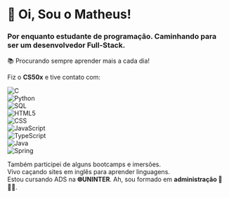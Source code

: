 # 👋 Oi, Sou o Matheus!
### Por enquanto estudante de programação. Caminhando para ser um desenvolvedor Full-Stack.  
📚 Procurando sempre aprender mais a cada dia!

Fiz o **CS50x** e tive contato com:

![C](https://img.shields.io/badge/c-%2300599C.svg?style=for-the-badge&logo=c&logoColor=white)\
![Python](https://img.shields.io/badge/python-3670A0?style=for-the-badge&logo=python&logoColor=ffdd54)\
![SQL](https://img.shields.io/badge/sql-%2307405e.svg?style=for-the-badge&logo=sqlite&logoColor=white)\
![HTML5](https://img.shields.io/badge/html5-%23E34F26.svg?style=for-the-badge&logo=html5&logoColor=white)\
![CSS](https://img.shields.io/badge/css-%231572B6.svg?style=for-the-badge&logo=css3&logoColor=white)\
![JavaScript](https://img.shields.io/badge/javascript-%23323330.svg?style=for-the-badge&logo=javascript&logoColor=%23F7DF1E)\
![TypeScript](https://img.shields.io/badge/typescript-%23007ACC.svg?style=for-the-badge&logo=typescript&logoColor=white)\
![Java](https://img.shields.io/badge/java-%23ED8B00.svg?style=for-the-badge&logo=openjdk&logoColor=white)\
![Spring](https://img.shields.io/badge/spring-%236DB33F.svg?style=for-the-badge&logo=spring&logoColor=white)

Também participei de alguns bootcamps e imersões.\
Vivo caçando sites em inglês para aprender linguagens.\
Estou cursando ADS na **🌐UNINTER**.
Ah, sou formado em **administração 🤠👍🏻**.
